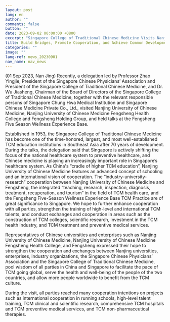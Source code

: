 ```yaml
---
layout: post
lang: en
author: ""
comments: false
button: ""
date: 2023-09-02 00:00:00 +0800
excerpt: "Singapore College of Traditional Chinese Medicine Visits Nanjing University of Chinese Medicine and Nanjing University of Chinese Medicine Fengsheng Health College"
title: Build Bridges, Promote Cooperation, and Achieve Common Development
categories: ""
image: ""
lang-ref: news_20230901
nav_name: nav_news
---
```


(01 Sep 2023, Nan Jing) Recently, a delegation led by Professor Zhao Yingjie, President of the Singapore Chinese Physicians’ Association and President of the Singapore College of Traditional Chinese Medicine, and Dr. Wu Jiasheng, Chairman of the Board of Directors of the Singapore College of Traditional Chinese Medicine, together with the relevant responsible persons of Singapore Chung Hwa Medical Institution and Singapore Chinese Medicine Private Co., Ltd., visited Nanjing University of Chinese Medicine, Nanjing University of Chinese Medicine Fengsheng Health College and Fengsheng Holding Group, and held talks at the Fengsheng Five Season Wellness Experience Base.

Established in 1953, the Singapore College of Traditional Chinese Medicine has become one of the time-honored, largest, and most well-established TCM education institutions in Southeast Asia after 70 years of development. During the talks, the delegation said that Singapore is actively shifting the focus of the national healthcare system to preventive healthcare, and Chinese medicine is playing an increasingly important role in Singapore’s healthcare system. As China's “cradle of higher TCM education”, Nanjing University of Chinese Medicine features an advanced concept of schooling and an international vision of cooperation. The “industry-university-research” cooperation between Nanjing University of Chinese Medicine and Fengsheng, the integrated “teaching, research, inspection, diagnosis, treatment, recuperation, and tourism” in the field of TCM health care, and the Fengsheng Five-Season Wellness Experience Base TCM Practice are of great significance to Singapore. We hope to further enhance cooperation with all parties, strengthen the training of high-level and international TCM talents, and conduct exchanges and cooperation in areas such as the construction of TCM colleges, scientific research, investment in the TCM health industry, and TCM treatment and preventive medical services.

Representatives of Chinese universities and enterprises such as Nanjing University of Chinese Medicine, Nanjing University of Chinese Medicine Fengsheng Health College, and Fengsheng expressed their hope to strengthen the cooperation and exchanges between Nanjing universities, enterprises, industry organizations, the Singapore Chinese Physicians’ Association and the Singapore College of Traditional Chinese Medicine, pool wisdom of all parties in China and Singapore to facilitate the pace of TCM going global, serve the health and well-being of the people of the two countries, and allow more people worldwide to benefit from the TCM culture.

During the visit, all parties reached many cooperation intentions on projects such as international cooperation in running schools, high-level talent training, TCM clinical and scientific research, comprehensive TCM hospitals and TCM preventive medical services, and TCM non-pharmaceutical therapies.
